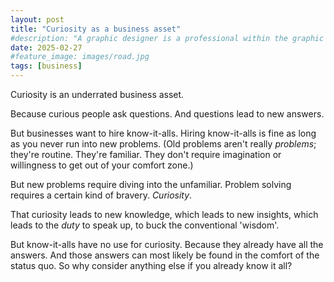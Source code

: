 ```yaml
---
layout: post
title: "Curiosity as a business asset"
#description: "A graphic designer is a professional within the graphic design and graphic arts industry."
date: 2025-02-27
#feature_image: images/road.jpg
tags: [business]
---
```


Curiosity is an underrated business asset.

Because curious people ask questions. And questions lead to new answers. <!--more-->

But businesses want to hire know-it-alls. Hiring know-it-alls is fine as long as you never run into new problems. (Old problems aren't really *problems*; they're routine. They're familiar. They don't require imagination or willingness to get out of your comfort zone.)

But new problems require diving into the unfamiliar. Problem solving requires a certain kind of bravery. *Curiosity*.

That curiosity leads to new knowledge, which leads to new insights, which leads to the *duty* to speak up, to buck the conventional 'wisdom'.

But know-it-alls have no use for curiosity. Because they already have all the answers. And those answers can most likely be found in the comfort of the status quo. So why consider anything else if you already know it all?
